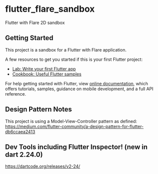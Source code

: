 # flutter_flare_sandbox

Flutter with Flare 2D sandbox

## Getting Started
This project is a sandbox for a Flutter with Flare application.

A few resources to get you started if this is your first Flutter project:

- [Lab: Write your first Flutter app](https://flutter.io/docs/get-started/codelab)
- [Cookbook: Useful Flutter samples](https://flutter.io/docs/cookbook)

For help getting started with Flutter, view 
[online documentation](https://flutter.io/docs), which offers tutorials,
samples, guidance on mobile development, and a full API reference.


## Design Pattern Notes
This project is using a Model-View-Controller pattern as defined: https://medium.com/flutter-community/a-design-pattern-for-flutter-db6ccaea2413


## Dev Tools including Flutter Inspector! (new in dart 2.24.0)
https://dartcode.org/releases/v2-24/